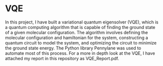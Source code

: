 # VQE
In this project, I have built a variational quantum eigensolver (VQE), which is a quantum computing algorithm that is capable of finding the ground state of a given molecular configuration. The algorithm involves defining the molecular configuration and hamiltonian for the system, constructing a quantum circuit to model the system, and optimizing the circuit to minimize the ground state energy.  The Python library Pennylane was used to automate most of this process.  For a more in depth look at the VQE, I have attached my report in this repository as VQE_Report.pdf.

